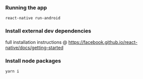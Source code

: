 ### Running the app
`react-native run-android`

### Install external dev dependencies
full installation instructions @ https://facebook.github.io/react-native/docs/getting-started

### Install node packages
`yarn i`
